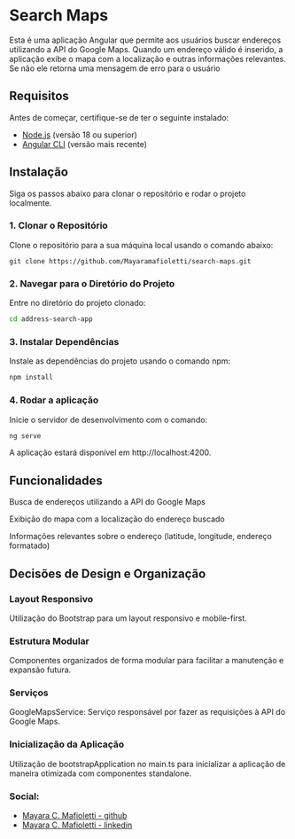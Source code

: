 # Search Maps


Esta é uma aplicação Angular que permite aos usuários buscar endereços utilizando a API do Google Maps. Quando um endereço válido é inserido, a aplicação exibe o mapa com a localização e outras informações relevantes. Se não ele retorna uma mensagem de erro para o usuário

## Requisitos

Antes de começar, certifique-se de ter o seguinte instalado:

- [Node.js](https://nodejs.org/) (versão 18 ou superior)
- [Angular CLI](https://angular.io/cli) (versão mais recente)

## Instalação

Siga os passos abaixo para clonar o repositório e rodar o projeto localmente.

### 1. Clonar o Repositório

Clone o repositório para a sua máquina local usando o comando abaixo:

```
git clone https://github.com/Mayaramafioletti/search-maps.git
```

### 2.  Navegar para o Diretório do Projeto

Entre no diretório do projeto clonado:

```bash
cd address-search-app
```
### 3.  Instalar Dependências

Instale as dependências do projeto usando o comando npm:

```bash
npm install
```
### 4. Rodar a aplicação

Inicie o servidor de desenvolvimento com o comando:

```bash
ng serve
```

A aplicação estará disponível em http://localhost:4200.


## Funcionalidades

Busca de endereços utilizando a API do Google Maps

Exibição do mapa com a localização do endereço buscado

Informações relevantes sobre o endereço (latitude, longitude, endereço formatado)

## Decisões de Design e Organização

### Layout Responsivo
 Utilização do Bootstrap para um layout responsivo e mobile-first.
### Estrutura Modular
Componentes organizados de forma modular para facilitar a manutenção e expansão futura.
### Serviços
GoogleMapsService: Serviço responsável por fazer as requisições à API do Google Maps.
### Inicialização da Aplicação
Utilização de bootstrapApplication no main.ts para inicializar a aplicação de maneira otimizada com componentes standalone.


### Social:
- [Mayara C. Mafioletti - github](https://github.com/Mayaramafioletti/)
- [Mayara C. Mafioletti - linkedin](https://www.linkedin.com/in/mayara-mafioletti/)
